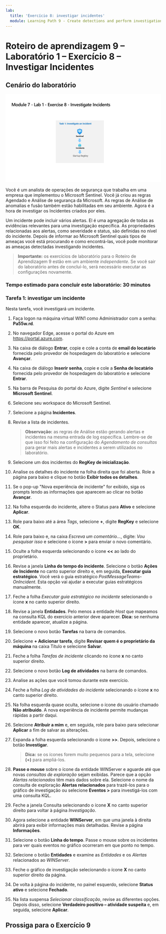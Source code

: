 ```yaml
---
lab:
  title: 'Exercício 8: investigar incidentes'
  module: Learning Path 9 - Create detections and perform investigations using Microsoft Sentinel
---
```


# Roteiro de aprendizagem 9 – Laboratório 1 – Exercício 8 – Investigar Incidentes

## Cenário do laboratório

![Visão geral do laboratório.](../Media/SC-200-Lab_Diagrams_Mod7_L1_Ex8.png)

Você é um analista de operações de segurança que trabalha em uma empresa que implementou o Microsoft Sentinel. Você já criou as regras Agendado e Análise de segurança da Microsoft. As regras de Análise de anomalias e fusão também estão habilitadas em seu ambiente. Agora é a hora de investigar os Incidentes criados por eles.

Um incidente pode incluir vários alertas. El é uma agregação de todas as evidências relevantes para uma investigação específica. As propriedades relacionadas aos alertas, como severidade e status, são definidas no nível do incidente. Depois de informar ao Microsoft Sentinel quais tipos de ameaças você está procurando e como encontrá-las, você pode monitorar as ameaças detectadas investigando incidentes.

>**Importante:** os exercícios de laboratório para o Roteiro de Aprendizagem 9 estão em um ambiente *independente*. Se você sair do laboratório antes de concluí-lo, será necessário executar as configurações novamente.

### Tempo estimado para concluir este laboratório: 30 minutos

### Tarefa 1: investigar um incidente

Nesta tarefa, você investigará um incidente.

1. Faça logon na máquina virtual WIN1 como Administrador com a senha: **Pa55w.rd**.  

1. No navegador Edge, acesse o portal do Azure em <https://portal.azure.com>.

1. Na caixa de diálogo **Entrar**, copie e cole a conta de **email do locatário** fornecida pelo provedor de hospedagem do laboratório e selecione **Avançar**.

1. Na caixa de diálogo **Inserir senha**, copie e cole a **Senha de locatário** fornecida pelo provedor de hospedagem do laboratório e selecione **Entrar**.

1. Na barra de Pesquisa do portal do Azure, digite *Sentinel* e selecione **Microsoft Sentinel**.

1. Selecione seu workspace do Microsoft Sentinel.

1. Selecione a página **Incidentes**.

1. Revise a lista de incidentes.

    >**Observação:** as regras de Análise estão gerando alertas e incidentes na mesma entrada de log específica. Lembre-se de que isso foi feito na configuração do *Agendamento de consultas* para gerar mais alertas e incidentes a serem utilizados no laboratório.
  
1. Selecione um dos incidentes do **RegKey de inicialização**.

1. Analise os detalhes do incidente na folha direita que foi aberta. Role a página para baixo e clique no botão **Exibir todos os detalhes**.

1. Se o pop-up "Nova experiência de incidente" for exibido, siga os prompts lendo as informações que aparecem ao clicar no botão **Avançar**.

1. Na folha esquerda do incidente, altere o Status para **Ativo** e selecione **Aplicar**.

1. Role para baixo até a área *Tags*, selecione **+**, digite **RegKey** e selecione **OK**.

1. Role para baixo e, na caixa *Escreva um comentário...*, digite: *Vou pesquisar isso* e selecione o ícone **>** para enviar o novo comentário.

1. Oculte a folha esquerda selecionando o ícone **<<** ao lado do proprietário.

1. Revise a janela **Linha do tempo do incidente**. Selecione o botão **Ações de Incidente** no canto superior direito e, em seguida, **Executar guia estratégico**. Você verá o guia estratégico *PostMessageTeams-OnIncident*. Esta opção vai ajudar a executar guias estratégicos manualmente.

1. Feche a folha *Executar guia estratégico no incidente* selecionando o ícone **x** no canto superior direito.

1. Revise a janela **Entidades**. Pelo menos a entidade *Host* que mapeamos na consulta KQL do exercício anterior deve aparecer. **Dica:** se nenhuma entidade aparecer, atualize a página.

1. Selecione o novo botão **Tarefas** na barra de comandos.

1. Selecione **+ Adicionar tarefa**, digite **Revisar quem é o proprietário da máquina** na caixa Título e selecione **Salvar**.

1. Feche a folha *Tarefas de incidente* clicando no ícone **x** no canto superior direito.

1. Selecione o novo botão **Log de atividades** na barra de comandos.

1. Analise as ações que você tomou durante este exercício.

1. Feche a folha *Log de atividades do incidente* selecionando o ícone **x** no canto superior direito.

1. Na folha esquerda quase oculta, selecione o ícone do usuário chamado **Não atribuído**. A nova experiência de incidente permite mudanças rápidas a partir daqui.

1. Selecione **Atribuir a mim** e, em seguida, role para baixo para selecionar **Aplicar** a fim de salvar as alterações.

1. Expanda a folha esquerda selecionando o ícone **>>**. Depois, selecione o botão **Investigar**.

    >**Dica:** se os ícones forem muito pequenos para a tela, selecione **(+)** para ampliá-los.

1. **Passe o mouse** sobre o ícone da entidade WINServer e aguarde até que novas *consultas de exploração* sejam exibidas. Parece que a opção *Alertas relacionados* têm mais dados sobre ela. Selecione o nome da consulta de exploração **Alertas relacionados** para trazê-los para o gráfico de investigação ou selecione **Eventos >** para investigá-los com uma consulta KQL.

1. Feche a janela Consulta selecionando o ícone **X** no canto superior direito para voltar à página *Investigação*.

1. Agora selecione a entidade **WINServer**, em que uma janela à direita abrirá para exibir informações mais detalhadas. Revise a página **Informações**.

1. Selecione o botão **Linha do tempo**. Passe o mouse sobre os incidentes para ver quais eventos no gráfico ocorreram em que ponto no tempo.

1. Selecione o botão **Entidades** e examine as *Entidades* e os *Alertas* relacionados ao *WINServer*.

1. Feche o gráfico de investigação selecionando o ícone **X** no canto superior direito da página.

1. De volta à página do incidente, no painel esquerdo, selecione **Status ativo** e selecione **Fechado**. 

1. Na lista suspensa *Selecionar classificação*, revise as diferentes opções. Depois disso, selecione **Verdadeiro positivo – atividade suspeita** e, em seguida, selecione **Aplicar**.

## Prossiga para o Exercício 9
